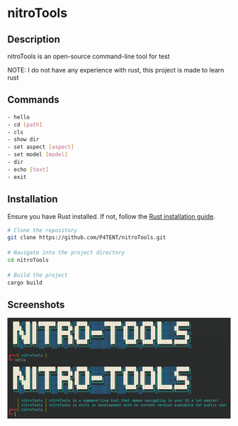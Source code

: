 # nitroTools

## Description
nitroTools is an open-source command-line tool for test

NOTE: I do not have any experience with rust, this project is made to learn rust

## Commands
```bash
- hello
- cd [path]
- cls
- show dir
- set aspect [aspect]
- set model [model]
- dir
- echo [text]
- exit
```

## Installation
Ensure you have Rust installed. If not, follow the [Rust installation guide](https://www.rust-lang.org/tools/install).

```bash
# Clone the repository
git clone https://github.com/P4TENT/nitroTools.git

# Navigate into the project directory
cd nitroTools

# Build the project
cargo build
```

## Screenshots
![Hello](src/img/Screenshot-1.png)
